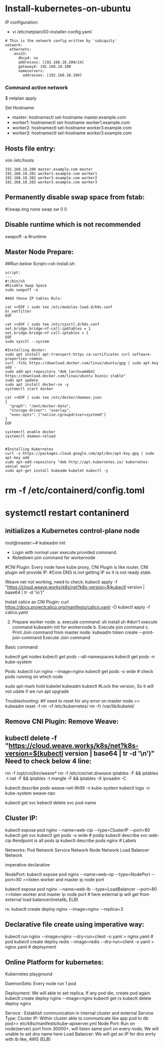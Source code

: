 # Install-kubernetes-on-ubuntu

IP configuration: 
- vi /etc/netplan/00-installer-config.yaml 
```
# This is the network config written by 'subiquity'
network:
  ethernets:
    ens33:
      dhcp4: no
      addresses: [192.168.10.200/24]
      gateway4: 192.168.10.100
      nameservers:
        addresses: [192.168.10.100]
```
### Command active network
$ netplan apply

Set Hostname:
- master: hostnamectl set-hostname master.example.com
- worker1: hostnamectl set-hostname worker1.example.com
- worker2: hostnamectl set-hostname worker3.example.com
- worker3: hostnamectl set-hostname worker3.example.com

Hosts file entry:
-------------------
vim /etc/hosts
```
192.168.10.200 master.example.com master
192.168.10.201 worker1.example.com worker1
192.168.10.202 worker3.example.com worker2
192.168.10.203 worker3.example.com worker3
```
Permanently disable swap space from fstab:
------------
#/swap.img      none    swap    sw      0       0

Disable runtime which is not recommended
-----
swapoff -a #runtime 

Master Node Prepare:
----------------------
##Run below Script>>sh install.sh:
```
script:
---
#!/bin/sh
#Disable Swap Space
sudo swapoff –a

#Add these IP tables Rule:

cat <<EOF | sudo tee /etc/modules-load.d/k8s.conf
br_netfilter
EOF

cat <<EOF | sudo tee /etc/sysctl.d/k8s.conf
net.bridge.bridge-nf-call-ip6tables = 1
net.bridge.bridge-nf-call-iptables = 1
EOF
sudo sysctl --system

#Installing docker:
sudo apt install apt-transport-https ca-certificates curl software-properties-common
curl -fsSL https://download.docker.com/linux/ubuntu/gpg | sudo apt-key add -
sudo add-apt-repository "deb [arch=amd64] https://download.docker.com/linux/ubuntu bionic stable"
sudo apt update
sudo apt install docker-ce -y
systemctl start docker

cat <<EOF | sudo tee /etc/docker/daemon.json
{
  "graph": "/mnt/docker-data",
  "storage-driver": "overlay",
  "exec-opts": ["native.cgroupdriver=systemd"]
}
EOF

systemctl enable docker
systemctl daemon-reload


#Installing Kubernetes
curl -s https://packages.cloud.google.com/apt/doc/apt-key.gpg | sudo apt-key add
sudo apt-add-repository "deb http://apt.kubernetes.io/ kubernetes-xenial main"
sudo apt-get install kubeadm kubelet kubectl -y
```

# rm -f /etc/containerd/config.toml
# systemctl restart contaninerd
initializes a Kubernetes control-plane node
----
root@master:~# kubeadm init 

- Login with normal user execute provided command.
- Notedown join command for workernode

#CNI Plugin: Every node have kube proxy, CNI Plugin is like router, CNI plugin will provide IP. 
#Core DNS is not getting IP so it is not ready state. 

Weave net not working, need to check:
kubectl apply -f "https://cloud.weave.works/k8s/net?k8s-version=$(kubectl version | base64 | tr -d '\n')"

Install calico as CNI Plugin:
curl https://docs.projectcalico.org/manifests/calico.yaml -O
kubectl apply -f calico.yaml

2. Prepare worker node:
  a. execute command: sh install.sh #don't execute command kubeadm init for workernode
  b. Execute join command
  c. Print Join command from master node:
       kubeadm token create  --print-join-command
       Execute Join command 
  
Basic command:
 
kubectl get nodes
kubectl get pods --all-namespaces
kubectl get pods -n kube-system

Pods:
kubectl run nginx --image=nginx
kubectl get pods -o wide # check pods running on which node

sudo apt-mark hold kubelet kubeadm kubectl  #Lock the version, So it will not udate if we run apt upgrade

Troubleshooting:
#if need to reset for any error on master node.>>
kubeadm reset -f
rm -rf /etc/kubernetes/
rm -fr /var/lib/kubelet/

Remove CNI Plugin:
Remove Weave:
--------------
kubectl delete -f "https://cloud.weave.works/k8s/net?k8s-version=$(kubectl version | base64 | tr -d '\n')"
Need to check below 4 line:
---------------------------
rm -f /opt/cni/bin/weave*
rm -f /etc/cni/net.d/*weave*
iptables -F && iptables -t nat -F && iptables -t mangle -F && iptables -X
ipvsadm -C

kubectl describe pods weave-net-9h9ll -n kube-system
kubectl logs <weave-pod-name-as-above> -n kube-system weave-npc

kubectl get svc
kebectl delete svc pod-name

Cluster	IP:
-----------
kubectl expose pod nginx --name=web-cip --type=ClusterIP --port=80
kubectl get svc
kubectl get pods -o wide # podip
kubectl describe svc web-cip  #endpoint is all pods ip
kubectl describe pods nginx # Labels

Networks:
Pod Network
Service Network
Node Network
Load Balancer Network

imperative 
declarative

NodePort:
kubectl expose pod nginx --name=web-np --type=NodePort --port=80  >>listen worker and master ip node port 

kubectl expose pod nginx --name=web-lb --type=LoadBalancer --port=80  >>listen worker and master ip node port # here external ip will get from external load balancer(metallb, ELB)

rs:
kubectl create deploy nginx --image=nginx --replica=3

Declarative file create using imperative way:
-----------------------------------------------
kubectl run nginx --image=nginx --dry-run=client -o yaml > nginx.yaml  # pod
kubectl create deploy redis --image=redis --dry-run=client -o yaml > nginx.yaml  # deployment

Online Platform for kubernetes:
-------------------------------
Kubernetes playground

DaemonSets: Every node run 1 pod

Deployment: We will able to set replica, If any pod die, create pod again.
kubectl create deploy nginx --image=nginx
kubectl get rs
kubectl delete deploy nginx

Service : Establish communication in internal cluster and external 
Service Type: 
	Cluster IP: Within cluster able to communicate like app pod to db pod>> etc/k8s/manifests/kube-apiserver.yml
	Node Port: Run on node(server) port from 30000+, will listen same port on every node, We will unable to set dns name here
	Load Balancer: We will get an IP for dns enrty with lb like, AWS (ELB)
